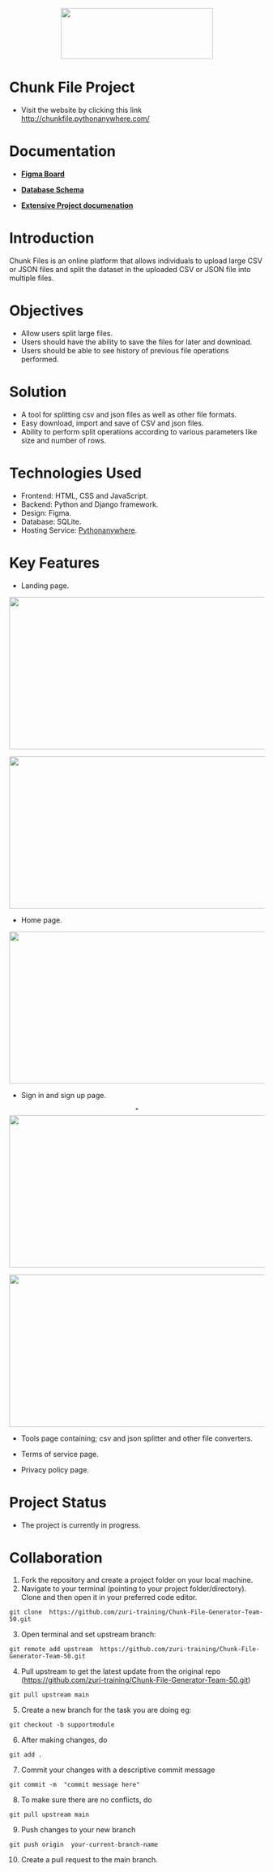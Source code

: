 <p align="center">
  <img width="300" height="100" src="https://github.com/zuri-training/Chunk-File-Generator-Team-50/blob/main/Frontend/ASSETS/header-logo1.svg">
</p>

# Chunk File Project

- Visit the website by clicking this link http://chunkfile.pythonanywhere.com/

# Documentation
- <b> [Figma Board](https://www.figma.com/file/HDodbxGZGTlpZFJKqWSV2C/Chunk-File_-Team-50?node-id=431%3A150) </b>

- <b> [Database Schema](https://dbdesigner.page.link/pGXxXxQnADhF5BfC8)</b>

- <b> [Extensive Project documenation](https://docs.google.com/document/d/1OLx95vQyBURK3B1Zm3YVDYYgzjjOc-QHojJPJieBv6k/edit#heading=h.x6yc3pa5daf7)</b>

# Introduction
Chunk Files is an online platform that allows individuals to upload large CSV or JSON files and split the dataset in the uploaded CSV or JSON file into multiple files.

# Objectives
- Allow users split large files.
- Users should have the ability to save the files for later and download.
- Users should be able to see history of previous file operations performed.

# Solution
- A tool for splitting csv and json files as well as other file formats.
- Easy download, import and save of CSV and json files.
- Ability to perform split operations according to various parameters like size and number of rows. 

# Technologies Used
- Frontend: HTML, CSS and JavaScript.
- Backend: Python and Django framework.
- Design: Figma.
- Database: SQLite.
- Hosting Service: <a href="https://www.pythonanywhere.com/">Pythonanywhere</a>.

# Key Features
- Landing page.
<img src="https://user-images.githubusercontent.com/105145697/184249078-51d4ab1c-b96a-4956-9428-bca76a6fed18.png" width="600" height="300">
<p align="right">
<img src="https://user-images.githubusercontent.com/105145697/184249716-f88f04fe-6acd-41f0-8b21-f462234c1554.png" width="600" height="300">
</p>


- Home page.
<img src="https://user-images.githubusercontent.com/105145697/184247657-67a31b0f-fc07-462e-a370-b13e720675fe.png" width="600" height="300">

- Sign in and sign up page.
<p align="center">"<img src="https://user-images.githubusercontent.com/105145697/184250277-14b8d3bb-f906-47e0-a8ce-340492dc48f6.png" width="600" height="300"></p>
<img src="https://user-images.githubusercontent.com/105145697/184249296-5aa1b993-a701-4492-ab89-cf859f7cea31.png" width="600" height="300">

- Tools page containing; csv and json splitter and other file converters.

- Terms of service page.

- Privacy policy page.

# Project Status
- The project is currently in progress.

# Collaboration
1. Fork the repository and create a project folder on your local machine.
2. Navigate to your terminal (pointing to your project folder/directory). Clone and then open it in your preferred code editor.

  `git clone  https://github.com/zuri-training/Chunk-File-Generator-Team-50.git`

3. Open terminal and set upstream branch:
  
  `git remote add upstream  https://github.com/zuri-training/Chunk-File-Generator-Team-50.git`

4. Pull upstream to get the latest update from the original repo (https://github.com/zuri-training/Chunk-File-Generator-Team-50.git)

  `git pull upstream main`

5. Create a new branch for the task you are doing eg:

  `git checkout -b supportmodule`

6. After making changes, do

  `git add .`

7. Commit your changes with a descriptive commit message

  `git commit -m  "commit message here"`

8. To make sure there are no conflicts, do

  `git pull upstream main`

9. Push changes to your new branch

  `git push origin  your-current-branch-name`

10. Create a pull request to the main branch.
